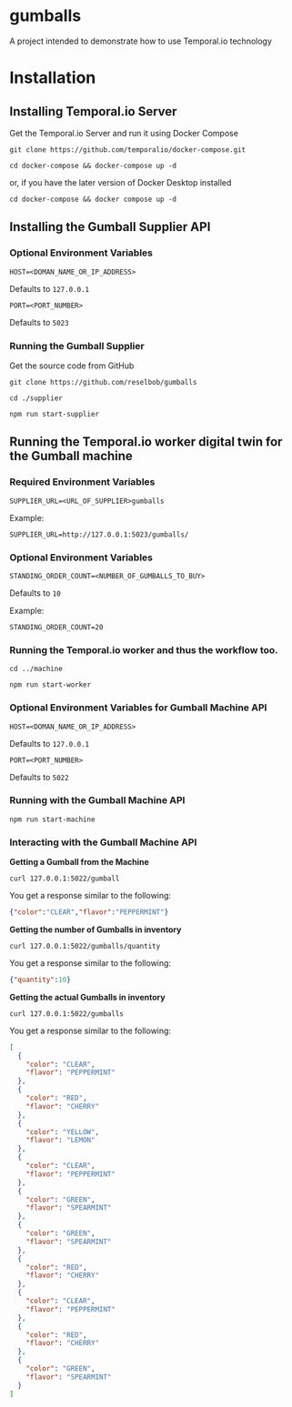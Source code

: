 # gumballs
A project intended to demonstrate how to use Temporal.io technology

# Installation

## Installing Temporal.io Server

Get the Temporal.io Server and run it using Docker Compose

`git clone https://github.com/temporalio/docker-compose.git`

`cd docker-compose && docker-compose up -d`

or, if you have the later version of Docker Desktop installed

`cd docker-compose && docker compose up -d`

## Installing the Gumball Supplier API

### Optional Environment Variables

`HOST=<DOMAN_NAME_OR_IP_ADDRESS>`

Defaults to `127.0.0.1`

`PORT=<PORT_NUMBER>`

Defaults to `5023`

### Running the Gumball Supplier

Get the source code from GitHub

`git clone https://github.com/reselbob/gumballs`

`cd ./supplier`

`npm run start-supplier`
## Running the Temporal.io worker digital twin for the Gumball machine

### Required Environment Variables

```
SUPPLIER_URL=<URL_OF_SUPPLIER>gumballs
```
Example:

`SUPPLIER_URL=http://127.0.0.1:5023/gumballs/`

### Optional Environment Variables

```
STANDING_ORDER_COUNT=<NUMBER_OF_GUMBALLS_TO_BUY>
```
Defaults to `10`

Example:

`STANDING_ORDER_COUNT=20`

### Running the Temporal.io worker and thus the workflow too.

`cd ../machine`

`npm run start-worker`

### Optional Environment Variables for Gumball Machine API

`HOST=<DOMAN_NAME_OR_IP_ADDRESS>`

Defaults to `127.0.0.1`

`PORT=<PORT_NUMBER>`

Defaults to `5022`

### Running with the Gumball Machine API

`npm run start-machine`

### Interacting with the Gumball Machine API

**Getting a Gumball from the Machine**

```
curl 127.0.0.1:5022/gumball
```
You get a response similar to the following:

```json
{"color":"CLEAR","flavor":"PEPPERMINT"}
```

**Getting the number of Gumballs in inventory**

```
curl 127.0.0.1:5022/gumballs/quantity
```

You get a response similar to the following:

```json
{"quantity":10}
```

**Getting the actual Gumballs in inventory**

```
curl 127.0.0.1:5022/gumballs
```

You get a response similar to the following:

```json
[
  {
    "color": "CLEAR",
    "flavor": "PEPPERMINT"
  },
  {
    "color": "RED",
    "flavor": "CHERRY"
  },
  {
    "color": "YELLOW",
    "flavor": "LEMON"
  },
  {
    "color": "CLEAR",
    "flavor": "PEPPERMINT"
  },
  {
    "color": "GREEN",
    "flavor": "SPEARMINT"
  },
  {
    "color": "GREEN",
    "flavor": "SPEARMINT"
  },
  {
    "color": "RED",
    "flavor": "CHERRY"
  },
  {
    "color": "CLEAR",
    "flavor": "PEPPERMINT"
  },
  {
    "color": "RED",
    "flavor": "CHERRY"
  },
  {
    "color": "GREEN",
    "flavor": "SPEARMINT"
  }
]
```
